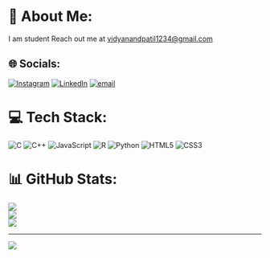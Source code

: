# 💫 About Me:
I am student
Reach out me at vidyanandpatil1234@gmail.com

## 🌐 Socials:
[![Instagram](https://img.shields.io/badge/Instagram-%23E4405F.svg?logo=Instagram&logoColor=white)](https://instagram.com/vidyanandpatil_2239) [![LinkedIn](https://img.shields.io/badge/LinkedIn-%230077B5.svg?logo=linkedin&logoColor=white)](https://linkedin.com/in/Vidyanandpatil) [![email](https://img.shields.io/badge/Email-D14836?logo=gmail&logoColor=white)](mailto:vidyanandpatil1234@gmail.com) 

# 💻 Tech Stack:
![C](https://img.shields.io/badge/c-%2300599C.svg?style=flat-square&logo=c&logoColor=white) ![C++](https://img.shields.io/badge/c++-%2300599C.svg?style=flat-square&logo=c%2B%2B&logoColor=white) ![JavaScript](https://img.shields.io/badge/javascript-%23323330.svg?style=flat-square&logo=javascript&logoColor=%23F7DF1E) ![R](https://img.shields.io/badge/r-%23276DC3.svg?style=flat-square&logo=r&logoColor=white) ![Python](https://img.shields.io/badge/python-3670A0?style=flat-square&logo=python&logoColor=ffdd54) ![HTML5](https://img.shields.io/badge/html5-%23E34F26.svg?style=flat-square&logo=html5&logoColor=white) ![CSS3](https://img.shields.io/badge/css3-%231572B6.svg?style=flat-square&logo=css3&logoColor=white)
# 📊 GitHub Stats:
![](https://github-readme-stats.vercel.app/api?username=vidyanandpatil&theme=vue-dark&hide_border=false&include_all_commits=true&count_private=true)<br/>
![](https://nirzak-streak-stats.vercel.app/?user=vidyanandpatil&theme=vue-dark&hide_border=false)<br/>
![](https://github-readme-stats.vercel.app/api/top-langs/?username=vidyanandpatil&theme=vue-dark&hide_border=false&include_all_commits=true&count_private=true&layout=compact)

---
[![](https://visitcount.itsvg.in/api?id=vidyanandpatil&icon=0&color=0)](https://visitcount.itsvg.in)
